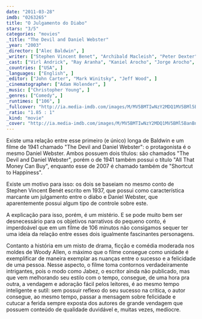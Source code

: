 ```yaml
---
date: "2011-03-28"
imdb: "0263265"
title: "O Julgamento do Diabo"
stars: "3/5"
categories: "movies"
_title: "The Devil and Daniel Webster"
_year: "2003"
_director: ["Alec Baldwin", ]
_writer: ["Stephen Vincent Benet", "Archibald Macleish", "Peter Dexter", "Peter Dexter", "Bill Condon", "Nancy Cassaro", ]
_cast: ["Virl Andrick", "Ray Aranha", "Kaniel Arocho", "Jorge Arocho", "Mary Ashton", "Howard Atlee", "Dan Aykroyd", "Alec Baldwin", "Gregg Bello", ]
_countries: ["USA", ]
_languages: ["English", ]
_editor: ["John Carter", "Mark Winitsky", "Jeff Wood", ]
_cinematographer: ["Adam Holender", ]
_music: ["Christopher Young", ]
_genres: ["Comedy", ]
_runtimes: ["106", ]
_fullcover: "http://ia.media-imdb.com/images/M/MV5BMTIwNzY2MDQ1MV5BMl5BanBnXkFtZTcwNzY4MDA1MQ@@.jpg"
_ratio: "1.85 : 1"
_kind: "movie"
_cover: "http://ia.media-imdb.com/images/M/MV5BMTIwNzY2MDQ1MV5BMl5BanBnXkFtZTcwNzY4MDA1MQ@@._V1._SX94_SY140_.jpg"
---
```

Existe uma relação entre esse primeiro (e único) longa de Baldwin e um filme de 1941 chamado "The Devil and Daniel Webster": o protagonista é o mesmo Daniel Webster. Ambos possuem dois títulos: são chamados "The Devil and Daniel Webster", porém o de 1941 também possui o título "All That Money Can Buy", enquanto esse de 2007 é chamado também de "Shortcut to Happiness".

Existe um motivo para isso: os dois se baseiam no mesmo conto de Stephen Vincent Benét escrito em 1937, que possui como característica marcante um julgamento entre o diabo e Daniel Webster, que aparentemente possui algum tipo de controle sobre este.

A explicação para isso, porém, é um mistério. E se pode muito bem ser desnecessário para os objetivos narrativos do pequeno conto, é imperdoável que em um filme de 106 minutos não consigamos sequer ter uma ideia da relação entre esses dois igualmente fascinantes personagens.

Contanto a história em um misto de drama, ficção e comédia moderada nos moldes de Woody Allen, o máximo que o filme consegue como unidade é exemplificar de maneira exemplar as nuanças entre o sucesso e a felicidade de uma pessoa. Nesse aspecto, o filme toma contornos verdadeiramente intrigantes, pois o modo como Jabez, o escritor ainda não publicado, mas que vem melhorando seu estilo com o tempo, consegue, de uma hora pra outra, a vendagem e adoração fácil pelos leitores, é ao mesmo tempo inteligente e sutil: sem possuir reflexo do seu sucesso na crítica, o autor consegue, ao mesmo tempo, passar a mensagem sobre felicidade e cutucar a ferida sempre exposta dos autores de grande vendagem que possuem conteúdo de qualidade duvidável e, muitas vezes, medíocre.
